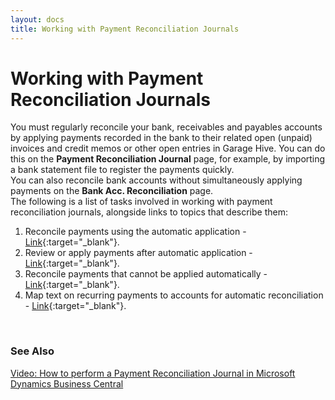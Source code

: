 ```yaml
---
layout: docs
title: Working with Payment Reconciliation Journals
---
```


# Working with Payment Reconciliation Journals 
You must regularly reconcile your bank, receivables and payables accounts by applying payments recorded in the bank to their related open (unpaid) invoices and credit memos or other open entries in Garage Hive. You can do this on the **Payment Reconciliation Journal** page, for example, by importing a bank statement file to register the payments quickly. <br>
You can also reconcile bank accounts without simultaneously applying payments on the **Bank Acc. Reconciliation** page. <br>
The following is a list of tasks involved in working with payment reconciliation journals, alongside links to topics that describe them:
<br>

1. Reconcile payments using the automatic application - [Link](garagehive-reconcile-payments-using-automatic-application.html){:target="_blank"}.
2. Review or apply payments after automatic application - [Link](garagehive-review-or-apply-payments-after-automatic-application.html){:target="_blank"}.
3. Reconcile payments that cannot be applied automatically - [Link](garagehive-reconcile-payments-that-cannot-be-applied-automatically.html){:target="_blank"}.
4. Map text on recurring payments to accounts for automatic reconciliation - [Link](garagehive-map-text-on-recurring-payments-to-accounts-for-automatic-reconciliation.html){:target="_blank"}.

<br>

### **See Also**

[Video: How to perform a Payment Reconciliation Journal in Microsoft Dynamics Business Central](https://www.youtube.com/watch?v=WiAnm_VUQVQ)

